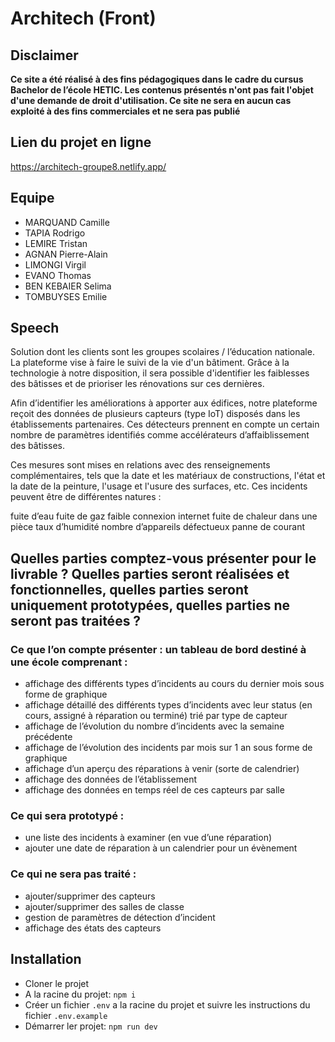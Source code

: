 # Architech (Front)

## Disclaimer

**Ce site a été réalisé à des fins pédagogiques dans le cadre du cursus Bachelor de l’école HETIC. Les contenus présentés n'ont pas fait l'objet d'une demande de droit d'utilisation. Ce site ne sera en aucun cas exploité à des fins commerciales et ne sera pas publié**

## Lien du projet en ligne

https://architech-groupe8.netlify.app/

## Equipe

* MARQUAND Camille 
* TAPIA Rodrigo
* LEMIRE Tristan
* AGNAN Pierre-Alain
* LIMONGI Virgil
* EVANO Thomas
* BEN KEBAIER Selima
* TOMBUYSES Emilie

## Speech

Solution dont les clients sont les groupes scolaires / l’éducation nationale. La plateforme vise à faire le suivi de la vie d'un bâtiment.
Grâce à la technologie à notre disposition, il sera possible d'identifier les faiblesses des bâtisses et de prioriser les rénovations sur ces dernières.

Afin d’identifier les améliorations à apporter aux édifices, notre plateforme reçoit des données de plusieurs capteurs (type IoT) disposés dans les établissements partenaires. Ces détecteurs prennent en compte un certain nombre de paramètres identifiés comme accélérateurs d’affaiblissement des bâtisses.

Ces mesures sont mises en relations avec des renseignements complémentaires, tels que la date et les matériaux de constructions, l'état et la date de la peinture, l'usage et l'usure des surfaces, etc.
Ces incidents peuvent être de différentes natures : 

fuite d’eau
fuite de gaz
faible connexion internet
fuite de chaleur dans une pièce
taux d’humidité
nombre d’appareils défectueux
panne de courant


## Quelles parties comptez-vous présenter pour le livrable ? Quelles parties seront réalisées et fonctionnelles, quelles parties seront uniquement prototypées, quelles parties ne seront pas traitées ?

### Ce que l’on compte présenter : un tableau de bord destiné à une école comprenant :
- affichage des différents types d’incidents au cours du dernier mois sous
forme de graphique
- affichage détaillé des différents types d’incidents avec leur status (en cours,
assigné à réparation ou terminé) trié par type de capteur
- affichage de l’évolution du nombre d’incidents avec la semaine précédente
- affichage de l’évolution des incidents par mois sur 1 an sous forme de
graphique
- affichage d’un aperçu des réparations à venir (sorte de calendrier)
- affichage des données de l’établissement
- affichage des données en temps réel de ces capteurs par salle


### Ce qui sera prototypé :
- une liste des incidents à examiner (en vue d’une réparation)
- ajouter une date de réparation à un calendrier pour un évènement


### Ce qui ne sera pas traité :
- ajouter/supprimer des capteurs
- ajouter/supprimer des salles de classe
- gestion de paramètres de détection d’incident
- affichage des états des capteurs

## Installation

- Cloner le projet
- A la racine du projet: `npm i`
- Créer un fichier `.env` a la racine du projet et suivre les instructions du fichier `.env.example`
- Démarrer ler projet: `npm run dev`
